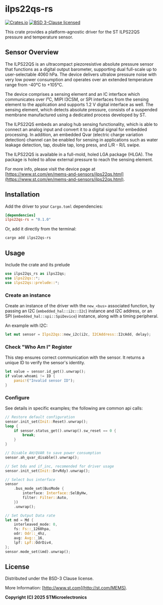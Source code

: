 # ilps22qs-rs
[![Crates.io][crates-badge]][crates-url]
[![BSD 3-Clause licensed][bsd-badge]][bsd-url]

[crates-badge]: https://img.shields.io/crates/v/ilps22qs-rs
[crates-url]: https://crates.io/crates/ilps22qs-rs
[bsd-badge]: https://img.shields.io/crates/l/ilps22qs-rs
[bsd-url]: https://opensource.org/licenses/BSD-3-Clause

This crate provides a platform-agnostic driver for the ST ILPS22QS pressure and temperature sensor.

## Sensor Overview

The ILPS22QS is an ultracompact piezoresistive absolute pressure sensor that functions as a digital output barometer, supporting dual full-scale up to user-selectable 4060 hPa. The device delivers ultralow pressure noise with very low power consumption and operates over an extended temperature range from -40°C to +105°C.

The device comprises a sensing element and an IC interface which communicates over I²C, MIPI I3CSM, or SPI interfaces from the sensing element to the application and supports 1.2 V digital interface as well. The sensing element, which detects absolute pressure, consists of a suspended membrane manufactured using a dedicated process developed by ST.

The ILPS22QS embeds an analog hub sensing functionality, which is able to connect an analog input and convert it to a digital signal for embedded processing. In addition, an embedded Qvar (electric charge variation detection) channel can be enabled for sensing in applications such as water leakage detection, tap, double tap, long press, and L/R - R/L swipe.

The ILPS22QS is available in a full-mold, holed LGA package (HLGA). The package is holed to allow external pressure to reach the sensing element.

For more info, please visit the device page at [https://www.st.com/en/mems-and-sensors/ilps22qs.html](https://www.st.com/en/mems-and-sensors/ilps22qs.html).


## Installation

Add the driver to your `Cargo.toml` dependencies:

```toml
[dependencies]
ilps22qs-rs = "0.1.0"
```

Or, add it directly from the terminal:

```sh
cargo add ilps22qs-rs
```

## Usage

Include the crate and its prelude
```rust
use ilps22qs_rs as ilps22qs;
use ilps22qs::*;
use ilps22qs::prelude::*;
```

### Create an instance

Create an instance of the driver with the `new_<bus>` associated function, by passing an I2C (`embedded_hal::i2c::I2c`) instance and I2C address, or an SPI (`embedded_hal::spi::SpiDevice`) instance, along with a timing peripheral.

An example with I2C:

```rust
let mut sensor = Ilps22qs::new_i2c(i2c, I2CAddress::I2cAdd, delay);
```

### Check "Who Am I" Register

This step ensures correct communication with the sensor. It returns a unique ID to verify the sensor's identity.

```rust
let value = sensor.id_get().unwrap();
if value.whoami != ID {
    panic!("Invalid sensor ID");
}
```

### Configure

See details in specific examples; the following are common api calls:

```rust
// Restore default configuration
sensor.init_set(Init::Reset).unwrap();
loop {
    if sensor.status_get().unwrap().sw_reset == 0 {
        break;
    }
}

// Disable AH/QVAR to save power consumption
sensor.ah_qvar_disable().unwrap();

// Set bdu and if_inc, recomended for driver usage
sensor.init_set(Init::DrvRdy).unwrap();

// Select bus interface
sensor
    .bus_mode_set(BusMode {
        interface: Interface::SelByHw,
        filter: Filter::Auto,
    })
    .unwrap();

// Set Output Data rate
let md = Md {
    interleaved_mode: 0,
    fs: Fs::_1260hpa,
    odr: Odr::_4hz,
    avg: Avg::_16,
    lpf: Lpf::OdrDiv4,
};
sensor.mode_set(&md).unwrap();
```

## License

Distributed under the BSD-3 Clause license.

More Information: [http://www.st.com](http://st.com/MEMS).

**Copyright (C) 2025 STMicroelectronics**